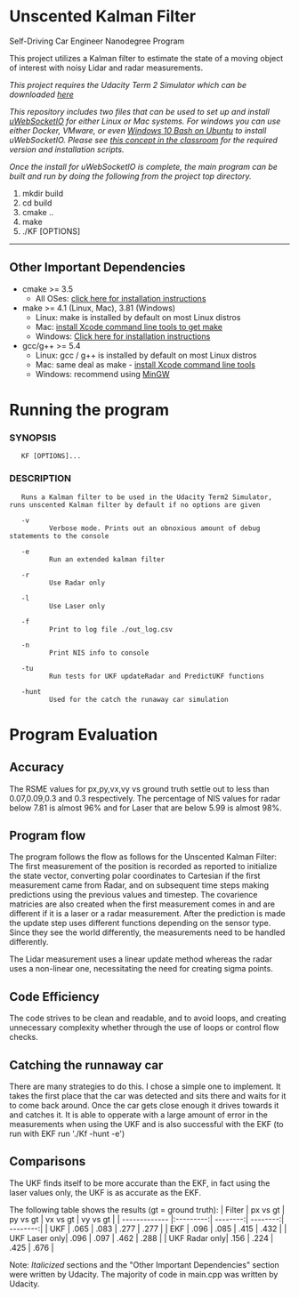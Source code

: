 # Unscented Kalman Filter
Self-Driving Car Engineer Nanodegree Program

This project utilizes a Kalman filter to estimate the state of a moving object of interest with noisy Lidar and radar measurements. 

*This project requires the Udacity Term 2 Simulator which can be downloaded [here](https://github.com/udacity/self-driving-car-sim/releases)*

*This repository includes two files that can be used to set up and install [uWebSocketIO](https://github.com/uWebSockets/uWebSockets) for either Linux or Mac systems. For windows you can use either Docker, VMware, or even [Windows 10 Bash on Ubuntu](https://www.howtogeek.com/249966/how-to-install-and-use-the-linux-bash-shell-on-windows-10/) to install uWebSocketIO. Please see [this concept in the classroom](https://classroom.udacity.com/nanodegrees/nd013/parts/40f38239-66b6-46ec-ae68-03afd8a601c8/modules/0949fca6-b379-42af-a919-ee50aa304e6a/lessons/f758c44c-5e40-4e01-93b5-1a82aa4e044f/concepts/16cf4a78-4fc7-49e1-8621-3450ca938b77) for the required version and installation scripts.*

*Once the install for uWebSocketIO is complete, the main program can be built and run by doing the following from the project top directory.*

1. mkdir build
2. cd build
3. cmake ..
4. make
5. ./KF [OPTIONS]

---

## Other Important Dependencies

* cmake >= 3.5
  * All OSes: [click here for installation instructions](https://cmake.org/install/)
* make >= 4.1 (Linux, Mac), 3.81 (Windows)
  * Linux: make is installed by default on most Linux distros
  * Mac: [install Xcode command line tools to get make](https://developer.apple.com/xcode/features/)
  * Windows: [Click here for installation instructions](http://gnuwin32.sourceforge.net/packages/make.htm)
* gcc/g++ >= 5.4
  * Linux: gcc / g++ is installed by default on most Linux distros
  * Mac: same deal as make - [install Xcode command line tools](https://developer.apple.com/xcode/features/)
  * Windows: recommend using [MinGW](http://www.mingw.org/)

# Running the program
### SYNOPSIS

       KF [OPTIONS]... 

### DESCRIPTION
       Runs a Kalman filter to be used in the Udacity Term2 Simulator, runs unscented Kalman filter by default if no options are given

       -v
              Verbose mode. Prints out an obnoxious amount of debug statements to the console

       -e
              Run an extended kalman filter

       -r
              Use Radar only

       -l
              Use Laser only

       -f
              Print to log file ./out_log.csv

       -n
              Print NIS info to console

       -tu 
              Run tests for UKF updateRadar and PredictUKF functions

       -hunt 
              Used for the catch the runaway car simulation

# Program Evaluation
## Accuracy
The RSME values for px,py,vx,vy vs ground truth settle out to less than 0.07,0.09,0.3 and 0.3 respectively. The percentage of NIS values for  radar below 7.81 is almost 96% and for Laser that are below 5.99 is almost 98%.  

## Program flow
The program follows the flow as follows for the Unscented Kalman Filter:
The first measurement of the position is recorded as reported to initialize the state vector, converting polar coordinates to Cartesian if the first measurement came from Radar, and on subsequent time steps making predictions using the previous values and timestep. The covarience matricies are also created when the first measurement comes in and are different if it is a laser or a radar measurement. After the prediction is made the update step uses different functions depending on the sensor type. Since they see the world differently, the measurements need to be handled differently.

The Lidar measurement uses a linear update method whereas the radar uses a non-linear one, necessitating the need for creating sigma points.

## Code Efficiency
The code strives to be clean and readable, and to avoid loops, and creating unnecessary complexity whether through the use of loops or control flow checks. 

## Catching the runnaway car
There are many strategies to do this. I chose a simple one to implement. It takes the first place that the car was detected and sits there and waits for it to come back around. Once the car gets close enough it drives towards it and catches it. It is able to opperate with a large amount of error in the measurements when using the UKF and is also successful with the EKF (to run with EKF run './Kf -hunt -e')

## Comparisons
The UKF finds itself to be more accurate than the EKF, in fact using the laser values only, the UKF is as accurate as the EKF. 

The following table shows the results (gt = ground truth):
| Filter        | px vs gt  | py vs gt | vx vs gt | vy vs gt |
| ------------- |:---------:| --------:| --------:| --------:|
| UKF           | .065      |   .083   |   .277   |   .277   |
| EKF           | .096      |   .085   |   .415   |   .432   |
| UKF Laser only| .096      |   .097   |   .462   |   .288   |
| UKF Radar only| .156      |   .224   |   .425   |   .676   |


Note: *Italicized* sections and the "Other Important Dependencies" section were written by Udacity. The majority of code in main.cpp was written by Udacity.